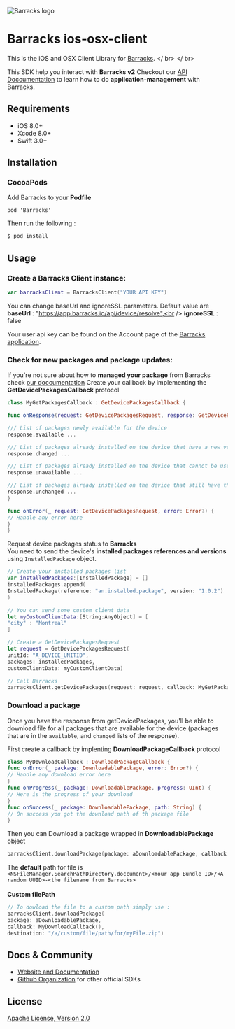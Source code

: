 ![Barracks logo](https://barracks.io/wp-content/uploads/2016/09/barracks_logo_green.png)
# Barracks ios-osx-client
This is the iOS and OSX Client Library for [Barracks](https://barracks.io/). </ br> </ br>

This SDK help you interact with **Barracks v2** Checkout our [API Doccumentation](https://barracks.io/support/application-management/) to learn how to do **application-management** with Barracks.
## Requirements
- iOS 8.0+
- Xcode 8.0+
- Swift 3.0+

## Installation
### CocoaPods
Add Barracks to your **Podfile**
```text
pod 'Barracks'
```
Then run the following : 
```bash
$ pod install
```

## Usage
### Create a Barracks Client instance:
```swift
var barracksClient = BarracksClient("YOUR API KEY")
```
You can change baseUrl and ignoreSSL parameters. Default value are <br />
**baseUrl** : "https://app.barracks.io/api/device/resolve",<br />
**ignoreSSL** : false<br />

Your user api key can be found on the Account page of the [Barracks application](https://app.barracks.io/).

### Check for new packages and package updates:
If you're not sure about how to **managed your package** from Barracks check [our doccumentation](https://barracks.io/support/application-management/)
Create your callback by implementing the **GetDevicePackagesCallback** protocol

```swift
class MyGetPackagesCallback : GetDevicePackagesCallback {

func onResponse(request: GetDevicePackagesRequest, response: GetDevicePackagesResponse) {

/// List of packages newly available for the device
response.available ...

/// List of packages already installed on the device that have a new version
response.changed ...

/// List of packages already installed on the device that cannot be used by the device anymore
response.unavailable ...

/// List of packages already installed on the device that still have the same version
response.unchanged ...
}

func onError(_ request: GetDevicePackagesRequest, error: Error?) {
// Handle any error here
}
}
```
Request device packages status to **Barracks** <br />
You need to send the device's **installed packages references and versions** using ```InstalledPackage``` object.
```swift
// Create your installed packages list
var installedPackages:[InstalledPackage] = []
installedPackages.append(
InstalledPackage(reference: "an.installed.package", version: "1.0.2")
)

// You can send some custom client data
let myCustomClientData:[String:AnyObject] = [
"city" : "Montreal"
]

// Create a GetDevicePackagesRequest
let request = GetDevicePackagesRequest(
unitId: "A_DEVICE_UNITID",
packages: installedPackages,
customClientData: myCustomClientData)

// Call Barracks
barracksClient.getDevicePackages(request: request, callback: MyGetPackagesCallback())

```

### Download a package

Once you have the response from getDevicePackages, you'll be able to download file for all packages that are available for the device (packages that are in the ```available```, and ```changed``` lists of the response).

First create a callback by implenting **DownloadPackageCallback** protocol

```swift
class MyDownloadCallback : DownloadPackageCallback {
func onError(_ package: DownloadablePackage, error: Error?) {
// Handle any download error here
}
func onProgress(_ package: DownloadablePackage, progress: UInt) {
// Here is the progress of your download
}
func onSuccess(_ package: DownloadablePackage, path: String) {
// On success you got the download path of th package file
}
```
Then you can Download a package wrapped in **DownloadablePackage** object
```swift
barracksClient.downloadPackage(package: aDownloadablePackage, callback: MyDownloadCallback())
```
The **default** path for file is </br>
```<NSFileManager.SearchPathDirectory.doccument>/<Your app Bundle ID>/<A random UUID>-<the filename from Barracks>```
<br /> <br />
**Custom filePath**
```swift
// To dowload the file to a custom path simply use :
barracksClient.downloadPackage(
package: aDownloadablePackage, 
callback: MyDownloadCallback(), 
destination: "/a/custom/file/path/for/myFile.zip")
```

## Docs & Community

* [Website and Documentation](https://barracks.io/)
* [Github Organization](https://github.com/barracksiot) for other official SDKs

## License

[Apache License, Version 2.0](LICENSE)
